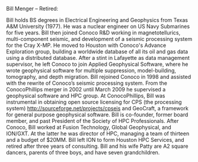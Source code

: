 Bill Menger – Retired:

Bill holds BS degrees in Electrical Engineering and Geophysics from Texas A&M University (1977). He was a nuclear engineer on US Navy Submarines for five years.  Bill then joined Conoco R&D working in magnetotellurics, multi-component seismic, and development of a seismic processing system for the Cray X-MP. He moved to Houston with Conoco's Advance Exploration group, building a worldwide database of all its oil and gas data using a distributed database. After a stint in Lafayette as data management supervisor, he left Conoco to join Applied Geophysical Software, where he wrote geophysical software for multiple suppression, model-building, tomography, and depth migration. Bill rejoined Conoco in 1998 and assisted with the rewrite of Conoco’s seismic processing system.  From the ConocoPhillips merger in 2002 until March 2009 he supervised a geophysical software and HPC group.  At ConocoPhillips, Bill was instrumental in obtaining open source licensing for CPS (the processing system) http://sourceforge.net/projects/cpseis and GeoCraft, a framework for general purpose geophysical software. Bill is co-founder, former board member, and past President of the Society of HPC Professionals.  After Conoco, Bill worked at Fusion Technology, Global Geophysical, and ION/GXT.  At the latter he was director of HPC, managing a team of thirteen and a budget of $20MM.  Bill left ION to form Houston HPC Services, and retired after three years of consulting.  Bill and his wife Patty are A2 square dancers, parents of three boys, and have seven grandchildren.

